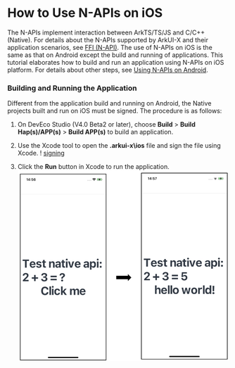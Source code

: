 # How to Use N-APIs on iOS

The N-APIs implement interaction between ArkTS/TS/JS and C/C++ (Native). For details about the N-APIs supported by ArkUI-X and their application scenarios, see [FFI (N-API)](../quick-start/ffi-napi-introduction.md). The use of N-APIs on iOS is the same as that on Android except the build and running of applications. This tutorial elaborates how to build and run an application using N-APIs on iOS platform. For details about other steps, see [Using N-APIs on Android](./how-to-use-napi-on-android.md).

### Building and Running the Application
Different from the application build and running on Android, the Native projects built and run on iOS must be signed. The procedure is as follows:
1. On DevEco Studio (V4.0 Beta2 or later), choose **Build** > **Build Hap(s)/APP(s)** > **Build APP(s)** to build an application.
2. Use the Xcode tool to open the **.arkui-x\ios** file and sign the file using Xcode.
! [signing](./figures/napi-ios-signing.png)

3. Click the **Run** button in Xcode to run the application.
![Result](./figures/napi-ios-demo-result.png)

